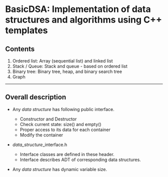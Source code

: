# BasicDSA: Implementation of data structures and algorithms using C++ templates

## Contents
1. Ordered list: Array (sequential list) and linked list
2. Stack / Queue: Stack and queue - based on ordered list
3. Binary tree: Binary tree, heap, and binary search tree
4. Graph
- - -

## Overall description
* Any *data structure* has following public interface.
  * Constructor and Destructor
  * Check current state: size() and empty()
  * Proper access to its data for each container
  * Modify the container

* *data_structure*_interface.h
  * Interface classes are defined in these header.
  * Interface describes ADT of corresponding data structures.

* Any *data structure* has dynamic variable size.

